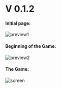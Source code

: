
<h1><b>V 0.1.2</b></h1>

<h4>Initial page: </h4>

![preview1](https://github.com/filippopelloia/synth/assets/116798172/91f707c3-927e-45ec-8d46-22b03b287576)

<h4>Beginning of the Game: </h4>

![preview2](https://github.com/filippopelloia/synth/assets/116798172/10d0949f-3b50-4811-9511-ccbb7570378e)

<h4>The Game: </h4>

![screen](https://github.com/filippopelloia/synth/assets/116798172/04ff4178-01c6-4421-8be5-b5bd98130041)



